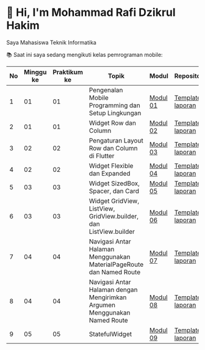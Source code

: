 # 👋 Hi, I'm Mohammad Rafi Dzikrul Hakim  

Saya Mahasiswa Teknik Informatika  

📚 Saat ini saya sedang mengikuti kelas pemrograman mobile:

| No | Minggu ke | Praktikum ke | Topik                                                                 | Modul     | Repository |
|----|-----------|--------------|------------------------------------------------------------------------|-----------|-----------------|
| 1  | 01        | 01           | Pengenalan Mobile Programming dan Setup Lingkungan                     | [Modul 01](#) | [Template laporan](#) |
| 2  | 01        | 01           | Widget Row dan Column                                                 | [Modul 02](#) | [Template laporan](#) |
| 3  | 02        | 02           | Pengaturan Layout Row dan Column di Flutter                           | [Modul 03](#) | [Template laporan](#) |
| 4  | 02        | 02           | Widget Flexible dan Expanded                                          | [Modul 04](#) | [Template laporan](#) |
| 5  | 03        | 03           | Widget SizedBox, Spacer, dan Card                                     | [Modul 05](#) | [Template laporan](#) |
| 6  | 03        | 03           | Widget GridView, ListView, GridView.builder, dan ListView.builder     | [Modul 06](#) | [Template laporan](#) |
| 7  | 04        | 04           | Navigasi Antar Halaman Menggunakan MaterialPageRoute dan Named Route  | [Modul 07](#) | [Template laporan](#) |
| 8  | 04        | 04           | Navigasi Antar Halaman dengan Mengirimkan Argumen Menggunakan Named Route | [Modul 08](#) | [Template laporan](#) |
| 9  | 05        | 05           | StatefulWidget                                                       | [Modul 09](#) | [Template laporan](#) |
